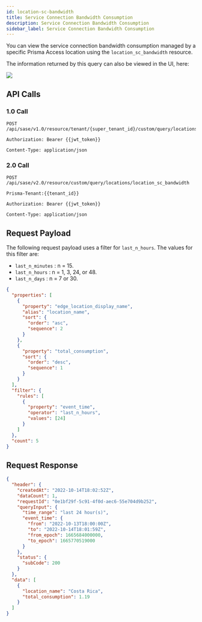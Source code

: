 ```yaml
---
id: location-sc-bandwidth
title: Service Connection Bandwidth Consumption
description: Service Connection Bandwidth Consumption
sidebar_label: Service Connection Bandwidth Consumption
---
```


You can view the service connection bandwidth consumption managed by a specific Prisma Access location
using the `location_sc_bandwidth` resource.

The information returned by this query can also be viewed in the UI, here:

![](/access/img/location-sc-bw.png)

## API Calls

### 1.0 Call

    POST /api/sase/v1.0/resource/tenant/{super_tenant_id}/custom/query/locations/location_sc_bandwidth

    Authorization: Bearer {{jwt_token}}

    Content-Type: application/json

### 2.0 Call

    POST /api/sase/v2.0/resource/custom/query/locations/location_sc_bandwidth

    Prisma-Tenant:{{tenant_id}}

    Authorization: Bearer {{jwt_token}}

    Content-Type: application/json

## Request Payload

The following request payload uses a filter for `last_n_hours`. The values for this filter are:

- `last_n_minutes` : n = 15.
- `last_n_hours` : n = 1, 3, 24, or 48.
- `last_n_days` : n = 7 or 30.

```json
{
  "properties": [
    {
      "property": "edge_location_display_name",
      "alias": "location_name",
      "sort": {
        "order": "asc",
        "sequence": 2
      }
    },
    {
      "property": "total_consumption",
      "sort": {
        "order": "desc",
        "sequence": 1
      }
    }
  ],
  "filter": {
    "rules": [
      {
        "property": "event_time",
        "operator": "last_n_hours",
        "values": [24]
      }
    ]
  },
  "count": 5
}
```

## Request Response

```json
{
  "header": {
    "createdAt": "2022-10-14T18:02:52Z",
    "dataCount": 1,
    "requestId": "0e1bf29f-5c91-4f0d-aec6-55e704d9b252",
    "queryInput": {
      "time_range": "last 24 hour(s)",
      "event_time": {
        "from": "2022-10-13T18:00:00Z",
        "to": "2022-10-14T18:01:59Z",
        "from_epoch": 1665684000000,
        "to_epoch": 1665770519000
      }
    },
    "status": {
      "subCode": 200
    }
  },
  "data": [
    {
      "location_name": "Costa Rica",
      "total_consumption": 1.19
    }
  ]
}
```

